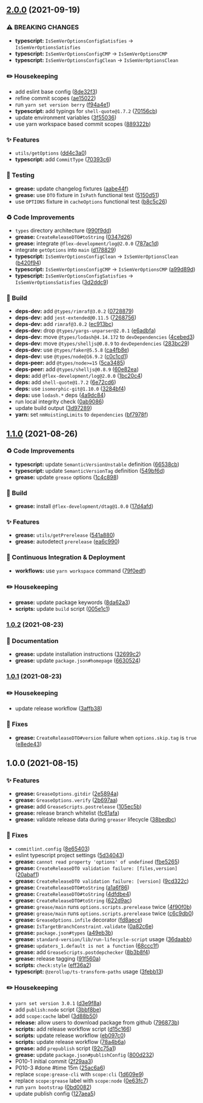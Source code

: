 ## [2.0.0](https://github.com/flex-development/grease/compare/grease@1.1.0...grease@2.0.0) (2021-09-19)


### ⚠ BREAKING CHANGES

* **typescript:** `IsSemVerOptionsConfigSatisfies` -> `IsSemVerOptionsSatisfies`
* **typescript:** `IsSemVerOptionsConfigCMP` -> `IsSemVerOptionsCMP`
* **typescript:** `IsSemVerOptionsConfigClean` -> `IsSemVerOptionsClean`

### :pencil2: Housekeeping

* add eslint base config ([8de32f3](https://github.com/flex-development/grease/commit/8de32f3e4dd32c7f1cea85c9943b7ec88a1d7153))
* refine commit scopes ([ae15022](https://github.com/flex-development/grease/commit/ae15022381725668a773ab09c5c38b784e7cd83d))
* run `yarn set version berry` ([f94a4e1](https://github.com/flex-development/grease/commit/f94a4e162dbc3de7038b1bdb79573e25427baa5d))
* **typescript:** add typings for `shell-quote@1.7.2` ([70156cb](https://github.com/flex-development/grease/commit/70156cb7751374830f5c74d5b3c9d9f58c4b3e6a))
* update environment variables ([3f55036](https://github.com/flex-development/grease/commit/3f55036bf343aa8a3079294d3ebb4158cb4068e4))
* use yarn workspace based commit scopes ([889322b](https://github.com/flex-development/grease/commit/889322b2d5224a58dbde522f81cc3177da981c86))


### :sparkles: Features

* `utils/getOptions` ([dd4c3a0](https://github.com/flex-development/grease/commit/dd4c3a0bd50ac4f31c1b9ce78bd9df57b7a63bec))
* **typescript:** add `CommitType` ([70393c6](https://github.com/flex-development/grease/commit/70393c67a860e16cbe04f374fd57dbb7a672ea17))


### :robot: Testing

* **grease:** update changelog fixtures ([aabe44f](https://github.com/flex-development/grease/commit/aabe44fca6f2bf24060724cda5548793b58b080e))
* **grease:** use `DTO` fixture in `IsPath` functional test ([5150d51](https://github.com/flex-development/grease/commit/5150d511e12fed11779c647ceb6e5d671f322e8e))
* use `OPTIONS` fixture in `cacheOptions` functional test ([b8c5c26](https://github.com/flex-development/grease/commit/b8c5c2662f2ee786945bc7c6f113212829c1f4ce))


### :recycle: Code Improvements

* `types` directory architecture ([990f9dd](https://github.com/flex-development/grease/commit/990f9dd9cdb277eea407b25d633531bafa1fa00f))
* **grease:** `CreateReleaseDTO#toString` ([0347d26](https://github.com/flex-development/grease/commit/0347d262a903f14692469da75974557dfced1f38))
* **grease:** integrate `@flex-development/log@2.0.0` ([787ac1d](https://github.com/flex-development/grease/commit/787ac1db313ca8ee3e0cab961aee2ab91b19531b))
* integrate `getOptions` into `main` ([d178829](https://github.com/flex-development/grease/commit/d17882988913b61abcb23d72e7b889b2f829e7b4))
* **typescript:** `IsSemVerOptionsConfigClean` -> `IsSemVerOptionsClean` ([b420f94](https://github.com/flex-development/grease/commit/b420f94efe3856e2454fba3b0a506fc75fe26434))
* **typescript:** `IsSemVerOptionsConfigCMP` -> `IsSemVerOptionsCMP` ([a99d89d](https://github.com/flex-development/grease/commit/a99d89de1eea744dad789bb295e72eba958e08bb))
* **typescript:** `IsSemVerOptionsConfigSatisfies` -> `IsSemVerOptionsSatisfies` ([3d2ddc9](https://github.com/flex-development/grease/commit/3d2ddc99d21b8a6073e9b2e9c8d2f516d89a3cf7))


### :hammer: Build

* **deps-dev:** add `@types/rimraf@3.0.2` ([0728879](https://github.com/flex-development/grease/commit/072887991b2c591fd719375987f31797ff6edf52))
* **deps-dev:** add `jest-extended@0.11.5` ([7268756](https://github.com/flex-development/grease/commit/726875681564692f1c65b4ff958dffeb47bba06d))
* **deps-dev:** add `rimraf@3.0.2` ([ec913bc](https://github.com/flex-development/grease/commit/ec913bc1d4583c0757965d6c27a987c9c4450916))
* **deps-dev:** drop `@types/yargs-unparser@2.0.1` ([e6adbfa](https://github.com/flex-development/grease/commit/e6adbfa7692dfdf0c4eae0b5085bbf6699e99c82))
* **deps-dev:** move `@types/lodash@4.14.172` to `devDependencies` ([4cebed3](https://github.com/flex-development/grease/commit/4cebed3e1c724fc848761b7e4a3226facf1d8737))
* **deps-dev:** move `@types/shelljs@0.8.9` to `devDependencies` ([283bc29](https://github.com/flex-development/grease/commit/283bc29413db865a35026d1c446c091525571e3b))
* **deps-dev:** use `@types/faker@5.5.8` ([ca4fb8e](https://github.com/flex-development/grease/commit/ca4fb8e7de0adfdaa3f0d3843898f1dcff7e3c90))
* **deps-dev:** use `@types/node@16.9.2` ([c0c1cd1](https://github.com/flex-development/grease/commit/c0c1cd1cabb25e8e21c662fcb1d839eb29eb582a))
* **deps-peer:** add `@types/node>=15` ([5ca3485](https://github.com/flex-development/grease/commit/5ca3485335012d0eb6660619a3e51456068bb8c0))
* **deps-peer:** add `@types/shelljs@0.8.9` ([60e82ea](https://github.com/flex-development/grease/commit/60e82ea33ea184c4751289cbdc449b0300e7f0fd))
* **deps:** add `@flex-development/log@2.0.0` ([1bc20c4](https://github.com/flex-development/grease/commit/1bc20c4f8701510ec604ece4ca5dce211296ec45))
* **deps:** add `shell-quote@1.7.2` ([6e72cd6](https://github.com/flex-development/grease/commit/6e72cd6782d057ef797d9b5d555edb702ed8828c))
* **deps:** use `isomorphic-git@1.10.0` ([3284bf4](https://github.com/flex-development/grease/commit/3284bf43ac5dd660374a629d1a872d56f74943dc))
* **deps:** use `lodash.*` deps ([4a9dc84](https://github.com/flex-development/grease/commit/4a9dc841d2e78259a1646da37904e91d368fcafb))
* run local integrity check ([0ab9086](https://github.com/flex-development/grease/commit/0ab9086048c10b77f041eb85819ee2a4c1cfddab))
* update build output ([3d97289](https://github.com/flex-development/grease/commit/3d972890cfa69e9f9622a54dc5371930d7079131))
* **yarn:** set `nmHoistingLimits` to `dependencies` ([bf7978f](https://github.com/flex-development/grease/commit/bf7978f06406a2c02f530a1eafe7f550722c70a7))

## [1.1.0](https://github.com/flex-development/grease/compare/grease@1.0.2...grease@1.1.0) (2021-08-26)


### :recycle: Code Improvements

* **typescript:** update `SemanticVersionUnstable` definition ([66538cb](https://github.com/flex-development/grease/commit/66538cb6ba9811da0f3f69843aa0d410416fb770))
* **typescript:** update `SemanticVersionTag` definition ([549bf6d](https://github.com/flex-development/grease/commit/549bf6d3c6b4a6a60645eb0180950c1f517340e5))
* **grease:** update `grease` options ([1c4c898](https://github.com/flex-development/grease/commit/1c4c8986e11470f2da069c6f0a42a29b948cae3b))


### :hammer: Build

* **grease:** install `@flex-development/dtag@1.0.0` ([17d4afd](https://github.com/flex-development/grease/commit/17d4afd9ebd9e8fe5c6f7d30d295ccc6ae25b616))


### :sparkles: Features

* **grease:** `utils/getPrerelease` ([541a880](https://github.com/flex-development/grease/commit/541a8804f72e13fb8be543d74e32a7bfe9045d34))
* **grease:** autodetect `prerelease` ([ea6c990](https://github.com/flex-development/grease/commit/ea6c990ba3b0098b705e01d00302440b9df7dab8))


### :truck: Continuous Integration & Deployment

* **workflows:** use `yarn workspace` command ([79f0edf](https://github.com/flex-development/grease/commit/79f0edfa22e3c5ed3606fe1c13e1f41e50fbb30a))


### :pencil2: Housekeeping

* **grease:** update package keywords ([8da62a3](https://github.com/flex-development/grease/commit/8da62a3a80c421c1998e1b8934c03f309cc90dd1))
* **scripts:** update `build` script ([005e1c1](https://github.com/flex-development/grease/commit/005e1c1932bda4df1b07cd3f21fb8a79a69f9635))

### [1.0.2](https://github.com/flex-development/grease/compare/grease@1.0.1...grease@1.0.2) (2021-08-23)


### :book: Documentation

* **grease:** update installation instructions ([32699c2](https://github.com/flex-development/grease/commit/32699c2a6bc05a06699c84bddb40f2b4fb191972))
* **grease:** update `package.json#homepage` ([6630524](https://github.com/flex-development/grease/commit/6630524c727da612482c1d2f0e152c44b3b1ee42))


### [1.0.1](https://github.com/flex-development/grease/compare/grease@1.0.0...grease@1.0.1) (2021-08-23)


### :pencil2: Housekeeping

* update release workflow ([3affb38](https://github.com/flex-development/grease/commit/3affb38bb20dd46d938c5ea8f4625ddf658d855e))


### :bug: Fixes

* **grease:** `CreateReleaseDTO#version` failure when `options.skip.tag` is `true` ([e8ede43](https://github.com/flex-development/grease/commit/e8ede4365c7194e3f73d05413fdcbc2fecd037b7))

## 1.0.0 (2021-08-15)


### :sparkles: Features

* **grease:** `GreaseOptions.gitdir` ([2e5894a](https://github.com/flex-development/grease/commit/2e5894a273d809a1f595a3e318f4e99656389f0c))
* **grease:** `GreaseOptions.verify` ([2b697aa](https://github.com/flex-development/grease/commit/2b697aada7bbb6c5f593f6ac2e32ee187b760700))
* **grease:** add `GreaseScripts.postrelease` ([105ec5b](https://github.com/flex-development/grease/commit/105ec5b5a95b545d4dae9a2e5accc00b95f1494c))
* **grease:** release branch whitelist ([fc61afa](https://github.com/flex-development/grease/commit/fc61afacf4cb74d6c5173d7c97a0a82174a7ef56))
* **grease:** validate release data during `greaser` lifecycle ([38bedbc](https://github.com/flex-development/grease/commit/38bedbcaca0c84812519b5c65a6f8f6802c7b50c))


### :bug: Fixes

* `commitlint.config` ([8e65403](https://github.com/flex-development/grease/commit/8e65403f2290ad6269d8f36d3df9599e85f7d070))
* eslint typescript project settings ([5d34043](https://github.com/flex-development/grease/commit/5d34043d3a286673246f67789301fa7fbb30d100))
* **grease:** `cannot read property 'options' of undefined` ([fbe5265](https://github.com/flex-development/grease/commit/fbe5265945f0ff1b986c1a05486f7a2a8014a6cc))
* **grease:** `CreateReleaseDTO validation failure: [files,version]` ([20abaf1](https://github.com/flex-development/grease/commit/20abaf1c01c3e9101d7831d1679aede152e8c4ae))
* **grease:** `CreateReleaseDTO validation failure: [version]` ([9cd322c](https://github.com/flex-development/grease/commit/9cd322c035c7e50e13b7d8a89c20d8cc21feaa8d))
* **grease:** `CreateReleaseDTO#toString` ([a1a6f86](https://github.com/flex-development/grease/commit/a1a6f863f8185dbcdcf2ab8fc26f546b0ed1c45d))
* **grease:** `CreateReleaseDTO#toString` ([4dfdbe4](https://github.com/flex-development/grease/commit/4dfdbe4ee1be6bf0bca4485ff66e341a5921abd0))
* **grease:** `CreateReleaseDTO#toString` ([622d9ac](https://github.com/flex-development/grease/commit/622d9aca2c5044ff3cfc9ed1141b660b1787be34))
* **grease:** `grease/main` runs `options.scripts.prerelease` twice ([4f90f0b](https://github.com/flex-development/grease/commit/4f90f0be1e348bf230ea34e1cc9a1191ece93fdc))
* **grease:** `grease/main` runs `options.scripts.prerelease` twice ([c6c9db0](https://github.com/flex-development/grease/commit/c6c9db0e4b44a1694dbb16327ad8451485c58d21))
* **grease:** `GreaseOptions.infile` decorator ([fd8aece](https://github.com/flex-development/grease/commit/fd8aeceda095c05708c4b62359b1c04ef1c1e7ef))
* **grease:** `IsTargetBranchConstraint.validate` ([0a82c6e](https://github.com/flex-development/grease/commit/0a82c6e296d933fe6aefc3067ea922c1e59a0b0a))
* **grease:** `package.json#types` ([a49eb3b](https://github.com/flex-development/grease/commit/a49eb3bdca948b6c659f1d8329da6e85410fd807))
* **grease:** `standard-version/lib/run-lifecycle-script` usage ([36daabb](https://github.com/flex-development/grease/commit/36daabbbd1318e3c8fc057c6e4e37c17dd6e102e))
* **grease:** `updaters_1.default is not a function` ([68ccc1f](https://github.com/flex-development/grease/commit/68ccc1fab3f2c5423b29fe452a7a26f6e44bf158))
* **grease:** add `GreaseScripts.postdepchecker` ([8b3b8f4](https://github.com/flex-development/grease/commit/8b3b8f49cc58fab46b6059a1b3c2c9928e7a1786))
* **grease:** release tagging ([91f560a](https://github.com/flex-development/grease/commit/91f560a5b00474f614831e451f069b04ebc495a1))
* **scripts:** `check:style` ([eff36a2](https://github.com/flex-development/grease/commit/eff36a28f58f0df47e7d743f673473870a252d02))
* **typescript:** `@zerollup/ts-transform-paths` usage ([3febb13](https://github.com/flex-development/grease/commit/3febb13dd383214d240f118839fc7d0052cd3098))


### :pencil2: Housekeeping

* `yarn set version 3.0.1` ([d3e9f8a](https://github.com/flex-development/grease/commit/d3e9f8ae00bdddd11f64849cfe9a20ec7bb872c0))
* add `publish:node` script ([3bbf8be](https://github.com/flex-development/grease/commit/3bbf8be104c85f30ee0674af96b252761a170018))
* add `scope:cache` label ([3d88b50](https://github.com/flex-development/grease/commit/3d88b50c95996d3b8794219b4ef2025645066fc5))
* **release:** allow users to download package from github ([796873b](https://github.com/flex-development/grease/commit/796873b1343c11eaabd68a7a7eeb50759ff56314))
* **scripts:** add release workflow script ([d15c166](https://github.com/flex-development/grease/commit/d15c166d75c60208b690e4d829c4d6065d2c62d3))
* **scripts:** update release workflow ([eb097c0](https://github.com/flex-development/grease/commit/eb097c0979a136892b6d2ac20d82c4ae5895be10))
* **scripts:** update release workflow ([78a4b6a](https://github.com/flex-development/grease/commit/78a4b6ab20dfd8f1f37fd87e1287370e97cc23c7))
* **grease:** add `prepublish` script ([92c75a1](https://github.com/flex-development/grease/commit/92c75a157935246168ac8314c722dd24bf60dcd5))
* **grease:** update `package.json#publishConfig` ([800d232](https://github.com/flex-development/grease/commit/800d2329212633c3974a9ec1b5bf33fda929fc34))
* P010-1 initial commit ([2f29aa3](https://github.com/flex-development/grease/commit/2f29aa3698cf31043389f43502b7423c2dd106af))
* P010-3 #done #time 15m ([25ac6a6](https://github.com/flex-development/grease/commit/25ac6a6bb0d0c7569c33200a614a03c523ed9f8c))
* replace `scope:grease-cli` with `scope:cli` ([1d609e9](https://github.com/flex-development/grease/commit/1d609e9ac2a411106a1eb425c683b257de71fc3e))
* replace `scope:grease` label with `scope:node` ([0e63fc7](https://github.com/flex-development/grease/commit/0e63fc7a1448d0d91dcee5243e8286feb119f5ff))
* run `yarn bootstrap` ([0bd0082](https://github.com/flex-development/grease/commit/0bd0082a6e9f7a664f7e76969422b00ae108d721))
* update publish config ([127aea5](https://github.com/flex-development/grease/commit/127aea5c5131f8b40042d4a10c4b07a79e7c3ea2))
